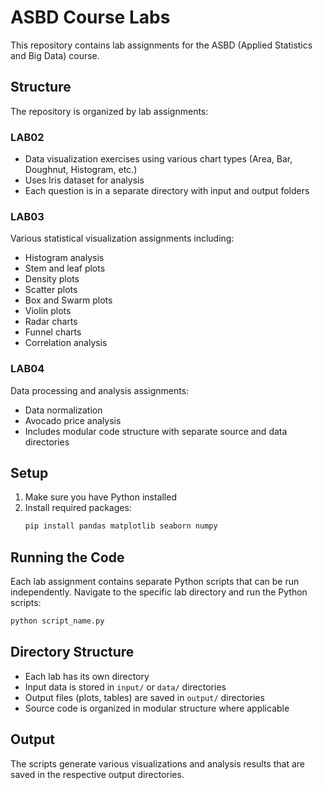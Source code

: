 # ASBD Course Labs

This repository contains lab assignments for the ASBD (Applied Statistics and Big Data) course.

## Structure

The repository is organized by lab assignments:

### LAB02
- Data visualization exercises using various chart types (Area, Bar, Doughnut, Histogram, etc.)
- Uses Iris dataset for analysis
- Each question is in a separate directory with input and output folders

### LAB03
Various statistical visualization assignments including:
- Histogram analysis
- Stem and leaf plots
- Density plots
- Scatter plots
- Box and Swarm plots
- Violin plots
- Radar charts
- Funnel charts
- Correlation analysis

### LAB04
Data processing and analysis assignments:
- Data normalization
- Avocado price analysis
- Includes modular code structure with separate source and data directories

## Setup

1. Make sure you have Python installed
2. Install required packages:
   ```bash
   pip install pandas matplotlib seaborn numpy
   ```

## Running the Code

Each lab assignment contains separate Python scripts that can be run independently. Navigate to the specific lab directory and run the Python scripts:

```bash
python script_name.py
```

## Directory Structure

- Each lab has its own directory
- Input data is stored in `input/` or `data/` directories
- Output files (plots, tables) are saved in `output/` directories
- Source code is organized in modular structure where applicable

## Output

The scripts generate various visualizations and analysis results that are saved in the respective output directories.
